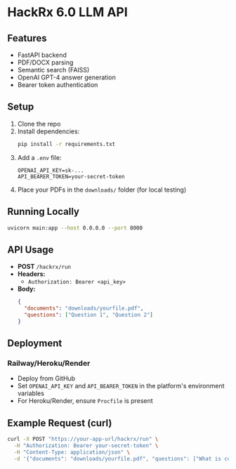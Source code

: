 # HackRx 6.0 LLM API

## Features
- FastAPI backend
- PDF/DOCX parsing
- Semantic search (FAISS)
- OpenAI GPT-4 answer generation
- Bearer token authentication

## Setup
1. Clone the repo
2. Install dependencies:
   ```bash
   pip install -r requirements.txt
   ```
3. Add a `.env` file:
   ```
   OPENAI_API_KEY=sk-...
   API_BEARER_TOKEN=your-secret-token
   ```
4. Place your PDFs in the `downloads/` folder (for local testing)

## Running Locally
```bash
uvicorn main:app --host 0.0.0.0 --port 8000
```

## API Usage
- **POST** `/hackrx/run`
- **Headers:**
  - `Authorization: Bearer <api_key>`
- **Body:**
  ```json
  {
    "documents": "downloads/yourfile.pdf",
    "questions": ["Question 1", "Question 2"]
  }
  ```

## Deployment
### Railway/Heroku/Render
- Deploy from GitHub
- Set `OPENAI_API_KEY` and `API_BEARER_TOKEN` in the platform's environment variables
- For Heroku/Render, ensure `Procfile` is present

## Example Request (curl)
```bash
curl -X POST "https://your-app-url/hackrx/run" \
  -H "Authorization: Bearer your-secret-token" \
  -H "Content-Type: application/json" \
  -d '{"documents": "downloads/yourfile.pdf", "questions": ["What is covered?"]}'
``` 